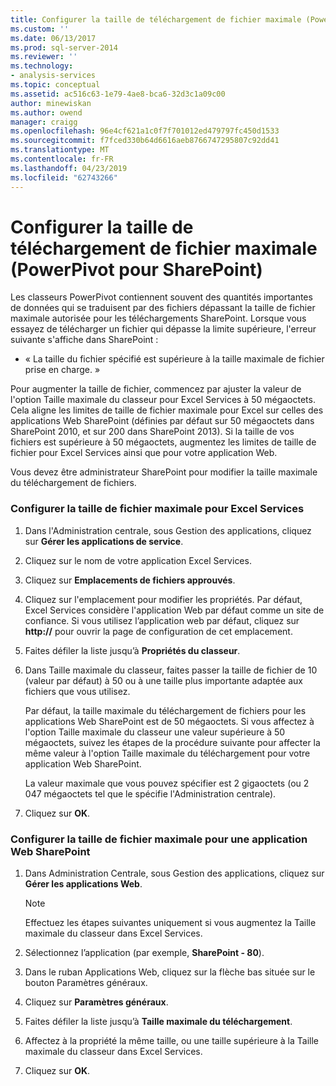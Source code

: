 ```yaml
---
title: Configurer la taille de téléchargement de fichier maximale (PowerPivot pour SharePoint) | Microsoft Docs
ms.custom: ''
ms.date: 06/13/2017
ms.prod: sql-server-2014
ms.reviewer: ''
ms.technology:
- analysis-services
ms.topic: conceptual
ms.assetid: ac516c63-1e79-4ae8-bca6-32d3c1a09c00
author: minewiskan
ms.author: owend
manager: craigg
ms.openlocfilehash: 96e4cf621a1c0f7f701012ed479797fc450d1533
ms.sourcegitcommit: f7fced330b64d6616aeb8766747295807c92dd41
ms.translationtype: MT
ms.contentlocale: fr-FR
ms.lasthandoff: 04/23/2019
ms.locfileid: "62743266"
---
```

# <a name="configure-maximum-file-upload-size-powerpivot-for-sharepoint"></a>Configurer la taille de téléchargement de fichier maximale (PowerPivot pour SharePoint)
  Les classeurs PowerPivot contiennent souvent des quantités importantes de données qui se traduisent par des fichiers dépassant la taille de fichier maximale autorisée pour les téléchargements SharePoint. Lorsque vous essayez de télécharger un fichier qui dépasse la limite supérieure, l'erreur suivante s'affiche dans SharePoint :  
  
-   « La taille du fichier spécifié est supérieure à la taille maximale de fichier prise en charge. »  
  
 Pour augmenter la taille de fichier, commencez par ajuster la valeur de l'option Taille maximale du classeur pour Excel Services à 50 mégaoctets. Cela aligne les limites de taille de fichier maximale pour Excel sur celles des applications Web SharePoint (définies par défaut sur 50 mégaoctets dans SharePoint 2010, et sur 200 dans SharePoint 2013). Si la taille de vos fichiers est supérieure à 50 mégaoctets, augmentez les limites de taille de fichier pour Excel Services ainsi que pour votre application Web.  
  
 Vous devez être administrateur SharePoint pour modifier la taille maximale du téléchargement de fichiers.  
  
### <a name="configure-maximum-file-size-for-excel-services"></a>Configurer la taille de fichier maximale pour Excel Services  
  
1.  Dans l'Administration centrale, sous Gestion des applications, cliquez sur **Gérer les applications de service**.  
  
2.  Cliquez sur le nom de votre application Excel Services.  
  
3.  Cliquez sur **Emplacements de fichiers approuvés**.  
  
4.  Cliquez sur l'emplacement pour modifier les propriétés. Par défaut, Excel Services considère l'application Web par défaut comme un site de confiance. Si vous utilisez l’application web par défaut, cliquez sur **http://** pour ouvrir la page de configuration de cet emplacement.  
  
5.  Faites défiler la liste jusqu’à **Propriétés du classeur**.  
  
6.  Dans Taille maximale du classeur, faites passer la taille de fichier de 10 (valeur par défaut) à 50 ou à une taille plus importante adaptée aux fichiers que vous utilisez.  
  
     Par défaut, la taille maximale du téléchargement de fichiers pour les applications Web SharePoint est de 50 mégaoctets. Si vous affectez à l'option Taille maximale du classeur une valeur supérieure à 50 mégaoctets, suivez les étapes de la procédure suivante pour affecter la même valeur à l'option Taille maximale du téléchargement pour votre application Web SharePoint.  
  
     La valeur maximale que vous pouvez spécifier est 2 gigaoctets (ou 2 047 mégaoctets tel que le spécifie l'Administration centrale).  
  
7.  Cliquez sur **OK**.  
  
### <a name="configure-maximum-file-size-for-a-sharepoint-web-application"></a>Configurer la taille de fichier maximale pour une application Web SharePoint  
  
1.  Dans Administration Centrale, sous Gestion des applications, cliquez sur **Gérer les applications Web**.  
  
    > [!NOTE]  
    >  Effectuez les étapes suivantes uniquement si vous augmentez la Taille maximale du classeur dans Excel Services.  
  
2.  Sélectionnez l’application (par exemple, **SharePoint - 80**).  
  
3.  Dans le ruban Applications Web, cliquez sur la flèche bas située sur le bouton Paramètres généraux.  
  
4.  Cliquez sur **Paramètres généraux**.  
  
5.  Faites défiler la liste jusqu’à **Taille maximale du téléchargement**.  
  
6.  Affectez à la propriété la même taille, ou une taille supérieure à la Taille maximale du classeur dans Excel Services.  
  
7.  Cliquez sur **OK**.  
  
  
